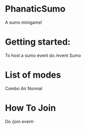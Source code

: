 # PhanaticSumo
A sumo minigame!

# Getting started:
To host a sumo event do /event Sumo <mode>

# List of modes
Combo
Air
Normal

# How To Join
Do /join event-<event-number>